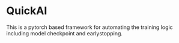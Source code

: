 # QuickAI

This is a pytorch based framework for automating the training logic including model checkpoint and earlystopping.